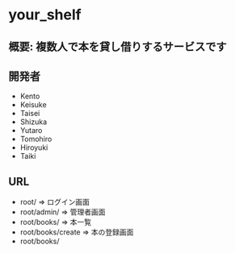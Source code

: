 # your_shelf

## 概要: 複数人で本を貸し借りするサービスです

## 開発者
- Kento
- Keisuke
- Taisei
- Shizuka
- Yutaro
- Tomohiro
- Hiroyuki
- Taiki

## URL
- root/		                => ログイン画面
- root/admin/                   => 管理者画面
- root/books/                   => 本一覧
- root/books/create		=> 本の登録画面
- root/books/<title>		=> 本<title>の詳細ページ
- root/books/<title>		=> 本<title>詳細
- root/books/<title>/update/	=> 本<title>の更新ページ
- root/books/<title>/delete/	=> 本<title>の削除ページ
- root/users/			=> ユーザ一覧
- root/users/<name>		=> ユーザ<name>詳細

